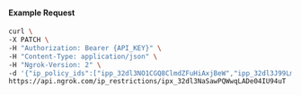 <!-- Code generated for API Clients. DO NOT EDIT. -->

#### Example Request

```bash
curl \
-X PATCH \
-H "Authorization: Bearer {API_KEY}" \
-H "Content-Type: application/json" \
-H "Ngrok-Version: 2" \
-d '{"ip_policy_ids":["ipp_32dl3NO1CGQ8ClmdZFuHiAxjBeW","ipp_32dl3J99LmguUcSGID30U0sdkwj"]}' \
https://api.ngrok.com/ip_restrictions/ipx_32dl3NaSawPQWwqLADe04IU94uT
```
